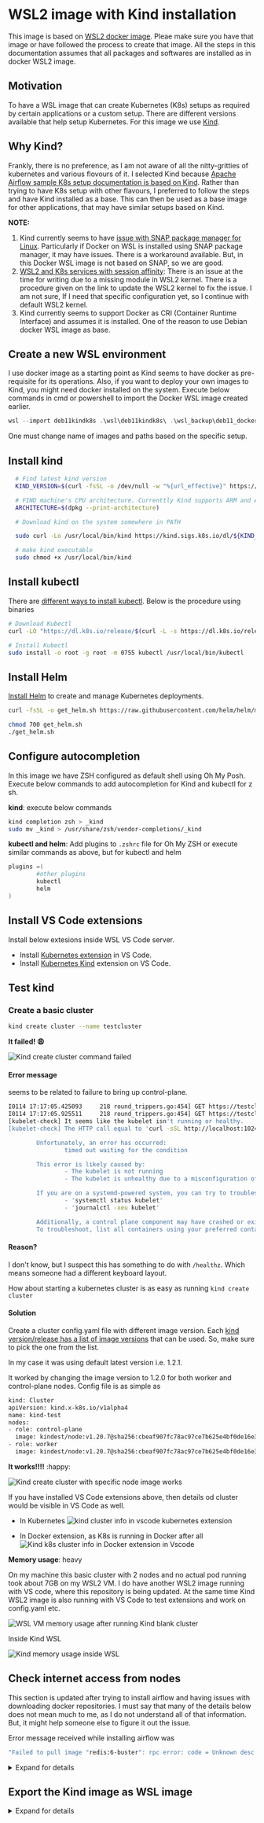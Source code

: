 # WSL2 image with Kind installation

This image is based on [WSL2 docker image](RemoteDev_docker_compose_image_Readme.md). Pleae make sure you have that image or have followed the process to create that image. All the steps in this documentation assumes that all packages and softwares are installed as in docker WSL2 image.

## Motivation

To have a WSL image that can create Kubernetes (K8s) setups as required by certain applications or a custom setup. There are different versions available that help setup Kubernetes. For this image we use [Kind](https://kind.sigs.k8s.io/docs/user/quick-start/).

## Why Kind?

Frankly, there is no preference, as I am not aware of all the nitty-gritties of kubernetes and various flovours of it. I selected Kind because [Apache Airflow sample K8s setup documentation is based on Kind](https://airflow.apache.org/docs/helm-chart/stable/quick-start.html). Rather than trying to have K8s setup with other flavours, I preferred to follow the steps and have Kind installed as a base. This can then be used as a base image for other applications, that may have similar setups based on Kind.

**NOTE:**

1. Kind currently seems to have [issue with SNAP package manager for Linux](https://kind.sigs.k8s.io/docs/user/known-issues/#docker-installed-with-snap). Particularly if Docker on WSL is installed using SNAP package manager, it may have issues. There is a workaround available. But, in this Docker WSL image is not based on SNAP, so we are good.
2. [WSL2 and K8s services with session affinity](https://kind.sigs.k8s.io/docs/user/using-wsl2/#kubernetes-service-with-session-affinity): There is an issue at the time for writing due to a missing module in WSL2 kernel. There is a procedure given on the link to update the WSL2 kernel to fix the issue. I am not sure, If I need that specific configuration yet, so I continue with default WSL2 kernel.
3. Kind currently seems to support Docker as CRI (Container Runtime Interface) and assumes it is installed. One of the reason to use Debian docker WSL image as base.

## Create a new WSL environment

I use docker image as a starting point as Kind seems to have docker as pre-requisite for its operations. Also, if you want to deploy your own images to Kind, you might need docker installed on the system. Execute below commands in cmd or powershell to import the Docker WSL image created earlier.

```powershell
wsl --import deb11kindk8s .\wsl\deb11kindk8s\ .\wsl_backup\deb11_docker.tar
```

One must change name of images and paths based on the specific setup.

## Install kind

```zsh
  # Find latest kind version
  KIND_VERSION=$(curl -fsSL -o /dev/null -w "%{url_effective}" https://github.com/kubernetes-sigs/kind/releases/latest | xargs basename)

  # FIND machine's CPU architecture. Currenttly Kind supports ARM and AMD
  ARCHITECTURE=$(dpkg --print-architecture)

  # Download kind on the system somewhere in PATH

  sudo curl -Lo /usr/local/bin/kind https://kind.sigs.k8s.io/dl/${KIND_VERSION}/kind-linux-${ARCHITECTURE}

  # make kind executable
  sudo chmod +x /usr/local/bin/kind
```

## Install kubectl

There are [different ways to install kubectl](https://kubernetes.io/docs/tasks/tools/install-kubectl-linux/). Below is the procedure using binaries

```zsh
# Download Kubectl
curl -LO "https://dl.k8s.io/release/$(curl -L -s https://dl.k8s.io/release/stable.txt)/bin/linux/amd64/kubectl"

# Install Kubectl
sudo install -o root -g root -m 0755 kubectl /usr/local/bin/kubectl

```

## Install Helm

[Install Helm](https://helm.sh/docs/intro/install/) to create and manage Kubernetes deployments.

```zsh
curl -fsSL -o get_helm.sh https://raw.githubusercontent.com/helm/helm/main/scripts/get-helm-3

chmod 700 get_helm.sh
./get_helm.sh
```

## Configure autocompletion

In this image we have ZSH configured as default shell using Oh My Posh. Execute below commands to add autocompletion for Kind and kubectl for z sh.

**kind**: execute below commands

```zsh
kind completion zsh > _kind
sudo mv _kind > /usr/share/zsh/vendor-completions/_kind
```

**kubectl and helm**: Add plugins to `.zshrc` file for Oh My ZSH or execute similar commands as above, but for kubectl and helm

```zsh
plugins =(
        #other plugins
        kubectl
        helm
)
```

## Install VS Code extensions

Install below extesions inside WSL VS Code server.

- Install [Kubernetes extension](https://marketplace.visualstudio.com/items?itemName=ms-kubernetes-tools.vscode-kubernetes-tools) in VS Code.
- Install [Kubernetes Kind](https://marketplace.visualstudio.com/items?itemName=ms-kubernetes-tools.kind-vscode) extension on VS Code.

## Test kind

### Create a basic cluster

```zsh
kind create cluster --name testcluster
```

**It failed! :weary:**

![Kind create cluster command failed](images/k8s/kind/kind_create_cmd_fail.drawio.svg
)

#### Error message

 seems to be related to failure to bring up control-plane.

```zsh
I0114 17:17:05.425093     218 round_trippers.go:454] GET https://testcluster-control-plane:6443/healthz?timeout=10s  in 0 milliseconds
I0114 17:17:05.925511     218 round_trippers.go:454] GET https://testcluster-control-plane:6443/healthz?timeout=10s  in 0 milliseconds
[kubelet-check] It seems like the kubelet isn't running or healthy.
[kubelet-check] The HTTP call equal to 'curl -sSL http://localhost:10248/healthz' failed with error: Get "http://localhost:10248/healthz": dial tcp [::1]:10248: connect: connection refused.

        Unfortunately, an error has occurred:
                timed out waiting for the condition

        This error is likely caused by:
                - The kubelet is not running
                - The kubelet is unhealthy due to a misconfiguration of the node in some way (required cgroups disabled)

        If you are on a systemd-powered system, you can try to troubleshoot the error with the following commands:
                - 'systemctl status kubelet'
                - 'journalctl -xeu kubelet'

        Additionally, a control plane component may have crashed or exited when started by the container runtime.
        To troubleshoot, list all containers using your preferred container runtimes CLI.
```

#### Reason?

I don't know, but I suspect this has something to do with `/healthz`. Which means someone had a different keyboard layout.

How about starting a kubernetes cluster is as easy as running `kind create cluster`

#### Solution

Create a cluster config.yaml file with different image version. Each [kind version/release has a list of image versions](https://github.com/kubernetes-sigs/kind/releases) that can be used. So, make sure to pick the one from the list.

In my case it was using default latest version i.e. 1.2.1.

It worked by changing the image version to 1.2.0 for both worker and control-plane nodes. Config file is as simple as

```zsh
kind: Cluster
apiVersion: kind.x-k8s.io/v1alpha4
name: kind-test
nodes: 
- role: control-plane
  image: kindest/node:v1.20.7@sha256:cbeaf907fc78ac97ce7b625e4bf0de16e3ea725daf6b04f930bd14c67c671ff9
- role: worker
  image: kindest/node:v1.20.7@sha256:cbeaf907fc78ac97ce7b625e4bf0de16e3ea725daf6b04f930bd14c67c671ff9
```

**It works!!!!** :happy:

![Kind create cluster with specific node image works](images/k8s/kind/kind_cluster_works_log.drawio.svg)

If you have installed VS Code extensions above, then details od cluster would be visible in VS Code as well.

- In Kubernetes
![kind cluster info in vscode kubernetes extension](images/k8s/kind/kind_cluster_info_vscode.drawio.svg)

- In Docker extension, as K8s is running in Docker after all
![Kind k8s cluster info in Docker extension in Vscode](images/k8s/kind/kind_cluster_info_docker.drawio.svg)

**Memory usage**: heavy

On my machine this basic cluster with 2 nodes and no actual pod running took about 7GB on my WSL2 VM. I do have another WSL2 image running with VS code, where this repository is being updated. At the same time Kind WSL2 image is also running with VS Code to test extensions and work on config.yaml etc.

![WSL VM memory usage after running Kind blank cluster](images/k8s/kind/kind_wsl_vm_memory_usage_blank.drawio.svg)

Inside Kind WSL

![Kind memory usage inside WSL](images/k8s/kind/kind_mem_usage_inside_wsl.drawio.svg)


## Check internet access from nodes

This section is updated after trying to install airflow and having issues with downloading docker repositories. I must say that many of the details below does not mean much to me, as I do not understand all of that information. But, it might help someone else to figure it out the issue.

Error message received while installing airflow was 
```zsh
"Failed to pull image "redis:6-buster": rpc error: code = Unknown desc = failed to pull and unpack image "docker.io/library/redis:6-buster": failed to resolve reference "docker.io/library/redis:6-buster": failed to do request: Head "https://registry-1.docker.io/v2/library/redis/manifests/6-buster": dial tcp: lookup registry-1.docker.io on 172.19.0.1:53: no such host"
```
<details>

<summary>
Expand for details
</summary>



## WSL HOST information 

### Check ip information

```zsh
$hostname -I
172.25.120.157 172.18.0.1 172.17.0.1 172.19.0.1 fc00:f853:ccd:e793::1

$ip route list
default via 172.25.112.1  dev eth0
172.17.0.0/16 dev docker0 proto kernel scope link src 172.17.0.1 linkdown
172.18.0.0/16 dev br-15020f7aae7f proto kernel scope link src 172.18.0.1 linkdown
172.19.0.0/16 dev br-cfec1d7dd4c8 proto kernel scope link src 172.19.0.1 linkdown
172.25.112.0/20 dev eth0 proto kernel scope link src 172.25.120.157

$ip a
1: lo: <LOOPBACK,UP,LOWER_UP> mtu 65536 qdisc noqueue state UNKNOWN group default qlen 1000
    link/loopback 00:00:00:00:00:00 brd 00:00:00:00:00:00
    inet 127.0.0.1/8 scope host lo
       valid_lft forever preferred_lft forever
    inet6 ::1/128 scope host
       valid_lft forever preferred_lft forever
2: bond0: <BROADCAST,MULTICAST,MASTER> mtu 1500 qdisc noop state DOWN group default qlen 1000
    link/ether fa:cd:08:d8:b2:89 brd ff:ff:ff:ff:ff:ff
3: dummy0: <BROADCAST,NOARP> mtu 1500 qdisc noop state DOWN group default qlen 1000
    link/ether 62:aa:45:82:eb:0f brd ff:ff:ff:ff:ff:ff
4: tunl0@NONE: <NOARP> mtu 1480 qdisc noop state DOWN group default qlen 1000
    link/ipip 0.0.0.0 brd 0.0.0.0
5: sit0@NONE: <NOARP> mtu 1480 qdisc noop state DOWN group default qlen 1000
    link/sit 0.0.0.0 brd 0.0.0.0
6: eth0: <BROADCAST,MULTICAST,UP,LOWER_UP> mtu 1500 qdisc mq state UP group default qlen 1000
    link/ether 00:15:5d:20:05:5d brd ff:ff:ff:ff:ff:ff
    inet 172.25.120.157/20 brd 172.25.127.255 scope global eth0
       valid_lft forever preferred_lft forever
    inet6 fe80::215:5dff:fe20:55d/64 scope link
       valid_lft forever preferred_lft forever
7: br-15020f7aae7f: <NO-CARRIER,BROADCAST,MULTICAST,UP> mtu 1500 qdisc noqueue state DOWN group default
    link/ether 02:42:88:ff:bb:39 brd ff:ff:ff:ff:ff:ff
    inet 172.18.0.1/16 brd 172.18.255.255 scope global br-15020f7aae7f
       valid_lft forever preferred_lft forever
8: docker0: <NO-CARRIER,BROADCAST,MULTICAST,UP> mtu 1500 qdisc noqueue state DOWN group default
    link/ether 02:42:6d:82:bc:61 brd ff:ff:ff:ff:ff:ff
    inet 172.17.0.1/16 brd 172.17.255.255 scope global docker0
       valid_lft forever preferred_lft forever
    inet6 fe80::42:6dff:fe82:bc61/64 scope link
       valid_lft forever preferred_lft forever
9: br-cfec1d7dd4c8: <NO-CARRIER,BROADCAST,MULTICAST,UP> mtu 1500 qdisc noqueue state DOWN group default
    link/ether 02:42:d4:ff:a2:79 brd ff:ff:ff:ff:ff:ff
    inet 172.19.0.1/16 brd 172.19.255.255 scope global br-cfec1d7dd4c8
       valid_lft forever preferred_lft forever
    inet6 fc00:f853:ccd:e793::1/64 scope global
       valid_lft forever preferred_lft forever
    inet6 fe80::42:d4ff:feff:a279/64 scope link
       valid_lft forever preferred_lft forever
    inet6 fe80::1/64 scope link
       valid_lft forever preferred_lft forever
```

### Check DNS server information

```zsh
$cat /etc/nsswitch.conf
hosts:          files dns
networks:       files

protocols:      db files
services:       db files
ethers:         db files
rpc:            db files

netgroup:       nis

cat /etc/resolv.conf
# This file was automatically generated by WSL. To stop automatic generation of this file, add the following entry to /etc/wsl.conf:
# [network]
# generateResolvConf = false
nameserver 172.25.112.1 # IP address of the WSL interface in windows
```

### Check docker daemon settings

```zsh
 cat /etc/docker/daemon.json
{
        "features" : {
                "buildkit": true
        }
}
```
### access to standard internet address

```zsh
$ping google.com
PING google.com (216.239.32.10) 56(84) bytes of data.
64 bytes from ns1.google.com (216.239.32.10): icmp_seq=1 ttl=106 time=41.0 ms
64 bytes from ns1.google.com (216.239.32.10): icmp_seq=2 ttl=106 time=40.3 ms

$ping yahoo.com
PING yahoo.com (74.6.143.25) 56(84) bytes of data.
64 bytes from media-router-fp73.prod.media.vip.bf1.yahoo.com (74.6.143.25): icmp_seq=1 ttl=48 time=148 ms
64 bytes from media-router-fp73.prod.media.vip.bf1.yahoo.com (74.6.143.25): icmp_seq=2 ttl=46 time=123 ms

$ping m-w.com
PING m-w.com (205.251.196.60) 56(84) bytes of data.
64 bytes from ns-1084.awsdns-07.org (205.251.196.60): icmp_seq=1 ttl=241 time=36.6 ms
64 bytes from ns-1084.awsdns-07.org (205.251.196.60): icmp_seq=2 ttl=241 time=33.5 ms
```

### access to image repositories

WSL host resolves names of these repositories

```zsh
$ping docker.com
PING docker.com (54.198.192.151) 56(84) bytes of data.

$ping registry.docker.com
PING registry.docker.com (3.85.67.18) 56(84) bytes of data.

$ping registry.docker.io
PING registry-1.docker.io (54.198.211.201) 56(84) bytes of data.

$ping registry-1.docker.io
PING registry-1.docker.io (54.198.211.201) 56(84) bytes of data.

$ping k8s.gcr.io
PING googlecode.l.googleusercontent.com (142.250.145.82) 56(84) bytes of data.
64 bytes from eb-in-f82.1e100.net (142.250.145.82): icmp_seq=1 ttl=105 time=45.4 ms
64 bytes from eb-in-f82.1e100.net (142.250.145.82): icmp_seq=2 ttl=105 time=46.7 ms
```

### DNS information on repositories

```zsh
$dig registry.docker.io

 DiG 9.16.22-Debian  registry.docker.io
;; global options: +cmd
;; Got answer:
;; -HEADER- opcode: QUERY, status: NOERROR, id: 57336
;; flags: qr rd ad; QUERY: 1, ANSWER: 16, AUTHORITY: 0, ADDITIONAL: 0
;; WARNING: recursion requested but not available

;; QUESTION SECTION:
;registry.docker.io.            IN      A

;; ANSWER SECTION:
registry.docker.io.     0       IN      CNAME   registry-1.docker.io.
registry-1.docker.io.   0       IN      A       54.86.228.181
registry-1.docker.io.   0       IN      A       54.210.12.153
registry-1.docker.io.   0       IN      A       52.72.186.182
registry-1.docker.io.   0       IN      A       34.203.135.183
registry-1.docker.io.   0       IN      A       52.0.218.102
registry-1.docker.io.   0       IN      A       52.200.37.142
registry-1.docker.io.   0       IN      A       34.200.175.181
registry-1.docker.io.   0       IN      A       52.202.132.224
ns-1168.awsdns-18.org.  0       IN      A       205.251.196.144
ns-1827.awsdns-36.co.uk. 0      IN      A       205.251.199.35
ns-421.awsdns-52.com.   0       IN      A       205.251.193.165
ns-513.awsdns-00.net.   0       IN      A       205.251.194.1
ns-1168.awsdns-18.org.  0       IN      AAAA    2600:9000:5304:9000::1
ns-1827.awsdns-36.co.uk. 0      IN      AAAA    2600:9000:5307:2300::1
ns-421.awsdns-52.com.   0       IN      AAAA    2600:9000:5301:a500::1

;; Query time: 50 msec
;; SERVER: 172.25.112.1#53(172.25.112.1)
;; WHEN: Tue Feb 22 23:53:44 CET 2022
;; MSG SIZE  rcvd: 532


$dig registry-1.docker.io
;  DiG 9.16.22-Debian registry-1.docker.io
;; global options: +cmd
;; Got answer:
;; -HEADER- opcode: QUERY, status: NOERROR, id: 13277
;; flags: qr rd ad; QUERY: 1, ANSWER: 16, AUTHORITY: 0, ADDITIONAL: 0
;; WARNING: recursion requested but not available

;; QUESTION SECTION:
;registry-1.docker.io.          IN      A

;; ANSWER SECTION:
registry-1.docker.io.   0       IN      A       34.237.244.67
registry-1.docker.io.   0       IN      A       52.203.238.92
registry-1.docker.io.   0       IN      A       54.210.12.153
registry-1.docker.io.   0       IN      A       44.196.236.180
registry-1.docker.io.   0       IN      A       52.202.132.224
registry-1.docker.io.   0       IN      A       54.197.112.205
registry-1.docker.io.   0       IN      A       34.200.175.181
registry-1.docker.io.   0       IN      A       54.198.211.201
ns-1168.awsdns-18.org.  0       IN      A       205.251.196.144
ns-1827.awsdns-36.co.uk. 0      IN      A       205.251.199.35
ns-421.awsdns-52.com.   0       IN      A       205.251.193.165
ns-513.awsdns-00.net.   0       IN      A       205.251.194.1
ns-1168.awsdns-18.org.  0       IN      AAAA    2600:9000:5304:9000::1
ns-1827.awsdns-36.co.uk. 0      IN      AAAA    2600:9000:5307:2300::1
ns-421.awsdns-52.com.   0       IN      AAAA    2600:9000:5301:a500::1
ns-513.awsdns-00.net.   0       IN      AAAA    2600:9000:5302:100::1

;; Query time: 29 msec
;; SERVER: 172.25.112.1#53(172.25.112.1)
;; WHEN: Wed Feb 23 12:32:16 CET 2022
;; MSG SIZE  rcvd: 530


$dig k8s.gcr.io

;  DiG 9.16.22-Debian  k8s.gcr.io
;; global options: +cmd
;; Got answer:
;; -HEADER- opcode: QUERY, status: NOERROR, id: 18666
;; flags: qr rd ad; QUERY: 1, ANSWER: 10, AUTHORITY: 0, ADDITIONAL: 0
;; WARNING: recursion requested but not available

;; QUESTION SECTION:
;k8s.gcr.io.                    IN      A

;; ANSWER SECTION:
K8S.GCr.io.             0       IN      CNAME   googlecode.l.googleusercontent.com.
googlecode.l.GOoGLEusErCOntEnt.com. 0 IN A      142.250.145.82
ns2.google.com.         0       IN      A       216.239.34.10
ns1.google.com.         0       IN      A       216.239.32.10
ns3.google.com.         0       IN      A       216.239.36.10
ns4.google.com.         0       IN      A       216.239.38.10
ns2.google.com.         0       IN      AAAA    2001:4860:4802:34::a
ns1.google.com.         0       IN      AAAA    2001:4860:4802:32::a
ns3.google.com.         0       IN      AAAA    2001:4860:4802:36::a
ns4.google.com.         0       IN      AAAA    2001:4860:4802:38::a

;; Query time: 20 msec
;; SERVER: 172.25.112.1#53(172.25.112.1)
;; WHEN: Tue Feb 22 23:57:41 CET 2022
;; MSG SIZE  rcvd: 424
```

## KIND worker node network information

Start kind cluster with node image 1.20. It starts fine without giving any errors or warnings

```zsh
$kind create cluster --config=config.yaml
Creating cluster "kind-test" ...
 ✓ Ensuring node image (kindest/node:v1.20.7) 🖼
 ✓ Preparing nodes 📦 📦
 ✓ Writing configuration 📜
 ✓ Starting control-plane 🕹️
 ✓ Installing CNI 🔌
 ✓ Installing StorageClass 💾
 ✓ Joining worker nodes 🚜
Set kubectl context to "kind-kind-test"
You can now use your cluster with:

kubectl cluster-info --context kind-kind-test

Thanks for using kind! 😊
```

Login to the worker node

```zsh
$docker exec -it kind-test-worker bash
root@kind-test-worker:/#
```

Install basic tools: Internet works for all these tasks.

```zsh
$apt update

$apt install iputils-ping tcpdump dnsutils traceroute -y
```

### Check ip information

```zsh
root@kind-test-worker:/# hostname -I
172.19.0.3 fc00:f853:ccd:e793::3

root@kind-test-worker:/# ip route list
default via 172.19.0.1 dev eth0
10.244.0.0/24 via 172.19.0.2 dev eth0
172.19.0.0/16 dev eth0 proto kernel scope link src 172.19.0.3

root@kind-test-worker:/# ip a
1: lo: <LOOPBACK,UP,LOWER_UP> mtu 65536 qdisc noqueue state UNKNOWN group default qlen 1000
    link/loopback 00:00:00:00:00:00 brd 00:00:00:00:00:00
    inet 127.0.0.1/8 scope host lo
       valid_lft forever preferred_lft forever
    inet6 ::1/128 scope host
       valid_lft forever preferred_lft forever
2: tunl0@NONE: <NOARP> mtu 1480 qdisc noop state DOWN group default qlen 1000
    link/ipip 0.0.0.0 brd 0.0.0.0
3: sit0@NONE: <NOARP> mtu 1480 qdisc noop state DOWN group default qlen 1000
    link/sit 0.0.0.0 brd 0.0.0.0
72: eth0@if73: <BROADCAST,MULTICAST,UP,LOWER_UP> mtu 1500 qdisc noqueue state UP group default
    link/ether 02:42:ac:13:00:03 brd ff:ff:ff:ff:ff:ff link-netnsid 0
    inet 172.19.0.3/16 brd 172.19.255.255 scope global eth0
       valid_lft forever preferred_lft forever
    inet6 fc00:f853:ccd:e793::3/64 scope global nodad
       valid_lft forever preferred_lft forever
    inet6 fe80::42:acff:fe13:3/64 scope link
       valid_lft forever preferred_lft forever
```

### Check DNS server information

```zsh
root@kind-test-worker:/# cat /etc/nsswitch.conf
hosts:          files dns
networks:       files

protocols:      db files
services:       db files
ethers:         db files
rpc:            db files

netgroup:       nis

root@kind-test-worker:/# cat /etc/resolv.conf
nameserver 172.19.0.1
options ndots:0

```

### access to standard internet address

```zsh
root@kind-test-worker:/# ping google.com
PING google.com (216.239.38.10) 56(84) bytes of data.
64 bytes from ns4.google.com (216.239.38.10): icmp_seq=1 ttl=105 time=43.6 ms

root@kind-test-worker:/# ping yahoo.com
PING yahoo.com (74.6.231.20) 56(84) bytes of data.
64 bytes from media-router-fp73.prod.media.vip.ne1.yahoo.com (74.6.231.20): icmp_seq=1 ttl=47 time=185 ms

root@kind-test-worker:/# ping m-w.com
PING m-w.com (205.251.196.60) 56(84) bytes of data.
64 bytes from ns-1084.awsdns-07.org (205.251.196.60): icmp_seq=1 ttl=240 time=21.9 ms

```
### access to image repositories

It seems that registry.docker.io has problem with name resolution

```zsh
root@kind-test-worker:/# ping docker.com
PING docker.com (54.198.192.151) 56(84) bytes of data.

root@kind-test-worker:/# ping registry.docker.com
PING registry.docker.com (205.251.197.9) 56(84) bytes of data.
64 bytes from ns-1289.awsdns-33.org (205.251.197.9): icmp_seq=1 ttl=241 time=25.1 ms

root@kind-test-worker:/# ping registry.docker.io
ping: registry.docker.io: Temporary failure in name resolution

root@kind-test-worker:/# ping registry-1.docker.io
PING registry-1.docker.io (34.200.175.181) 56(84) bytes of data.

root@kind-test-worker:/# ping k8s.gcr.io
PING googlecode.l.googleusercontent.com (142.251.18.82) 56(84) bytes of data.
64 bytes from er-in-f82.1e100.net (142.251.18.82): icmp_seq=1 ttl=107 time=41.6 ms
```
### DNS information on repositories

registry.docker.io gets a DNS information, but is diffrent than the one on the WSL host DNS. Same is the case for k8s.gcr.io

```zsh
root@kind-test-worker:/# dig registry.docker.io

; DiG 9.16.8-Ubuntu  registry.docker.io
;; global options: +cmd
;; Got answer:
;; -HEADER- opcode: QUERY, status: NOERROR, id: 40316
;; flags: qr rd ad; QUERY: 1, ANSWER: 16, AUTHORITY: 0, ADDITIONAL: 0
;; WARNING: recursion requested but not available

;; QUESTION SECTION:
;registry.docker.io.            IN      A

;; ANSWER SECTION:
registry.docker.io.     0       IN      CNAME   registry-1.docker.io.
ReGiSTry-1.docker.io.   0       IN      A       34.196.250.152
ReGiSTry-1.docker.io.   0       IN      A       52.0.218.102
ReGiSTry-1.docker.io.   0       IN      A       54.197.112.205
ReGiSTry-1.docker.io.   0       IN      A       52.202.132.224
ReGiSTry-1.docker.io.   0       IN      A       52.205.127.201
ReGiSTry-1.docker.io.   0       IN      A       52.72.186.182
ReGiSTry-1.docker.io.   0       IN      A       44.196.236.180
ReGiSTry-1.docker.io.   0       IN      A       52.72.252.48
ns-1168.awsdns-18.org.  0       IN      A       205.251.196.144
ns-1827.awsdns-36.co.uk. 0      IN      A       205.251.199.35
ns-421.awsdns-52.com.   0       IN      A       205.251.193.165
ns-513.awsdns-00.net.   0       IN      A       205.251.194.1
ns-1168.awsdns-18.org.  0       IN      AAAA    2600:9000:5304:9000::1
ns-1827.awsdns-36.co.uk. 0      IN      AAAA    2600:9000:5307:2300::1
ns-421.awsdns-52.com.   0       IN      AAAA    2600:9000:5301:a500::1

;; Query time: 29 msec
;; SERVER: 172.19.0.1#53(172.19.0.1)
;; WHEN: Wed Feb 23 11:20:52 UTC 2022
;; MSG SIZE  rcvd: 432

root@kind-test-worker:/# dig registry-1.docker.io

;  DiG 9.16.8-Ubuntu registry-1.docker.io
;; global options: +cmd
;; Got answer:
;; -HEADER- opcode: QUERY, status: NOERROR, id: 60695
;; flags: qr rd ad; QUERY: 1, ANSWER: 16, AUTHORITY: 0, ADDITIONAL: 0
;; WARNING: recursion requested but not available

;; QUESTION SECTION:
;registry-1.docker.io.          IN      A

;; ANSWER SECTION:
registry-1.docker.io.   0       IN      A       54.198.211.201
registry-1.docker.io.   0       IN      A       44.196.236.180
registry-1.docker.io.   0       IN      A       52.202.132.224
registry-1.docker.io.   0       IN      A       52.72.186.182
registry-1.docker.io.   0       IN      A       34.237.244.67
registry-1.docker.io.   0       IN      A       54.86.228.181
registry-1.docker.io.   0       IN      A       52.200.78.26
registry-1.docker.io.   0       IN      A       52.72.252.48
ns-1168.awsdns-18.org.  0       IN      A       205.251.196.144
ns-1827.awsdns-36.co.uk. 0      IN      A       205.251.199.35
ns-421.awsdns-52.com.   0       IN      A       205.251.193.165
ns-513.awsdns-00.net.   0       IN      A       205.251.194.1
ns-1168.awsdns-18.org.  0       IN      AAAA    2600:9000:5304:9000::1
ns-1827.awsdns-36.co.uk. 0      IN      AAAA    2600:9000:5307:2300::1
ns-421.awsdns-52.com.   0       IN      AAAA    2600:9000:5301:a500::1
ns-513.awsdns-00.net.   0       IN      AAAA    2600:9000:5302:100::1

;; Query time: 29 msec
;; SERVER: 172.19.0.1#53(172.19.0.1)
;; WHEN: Wed Feb 23 11:30:02 UTC 2022
;; MSG SIZE  rcvd: 426


root@kind-test-worker:/# dig k8s.gcr.io

;  DiG 9.16.8-Ubuntu k8s.gcr.io
;; global options: +cmd
;; Got answer:
;; -HEADER- opcode: QUERY, status: NOERROR, id: 26261
;; flags: qr rd ad; QUERY: 1, ANSWER: 2, AUTHORITY: 0, ADDITIONAL: 0
;; WARNING: recursion requested but not available

;; QUESTION SECTION:
;k8s.gcr.io.                    IN      A

;; ANSWER SECTION:
k8s.gcr.io.             0       IN      CNAME   googlecode.l.googleusercontent.com.
googlecode.l.googleusercontent.com. 0 IN A      142.251.18.82

;; Query time: 10 msec
;; SERVER: 172.19.0.1#53(172.19.0.1)
;; WHEN: Wed Feb 23 11:23:00 UTC 2022
;; MSG SIZE  rcvd: 92

```

### traceroute for these repositories

k8s.gcr.io follows the standard path to the ISP and beyond
```zsh

root@kind-test-worker:/# traceroute k8s.gcr.io
traceroute to k8s.gcr.io (142.251.18.82), 30 hops max, 60 byte packets
 1  172.19.0.1 (172.19.0.1)  0.193 ms  0.014 ms  0.005 ms
 2  arunpc.mshome.net (172.25.112.1)  0.234 ms  0.214 ms  0.207 ms
 3  speedport.ip (192.168.1.1)  2.635 ms  2.583 ms  2.585 ms
```

However, `registry.docker.io`  and `registry-1.docker.io` fails

```zsh
root@kind-test-worker:/# traceroute registry.docker.io
registry.docker.io: Name or service not known
Cannot handle "host" cmdline arg `registry.docker.io` on position 1 (argc 1)

root@kind-test-worker:/# traceroute registry-1.docker.io
registry-1.docker.io: No address associated with hostname
Cannot handle "host" cmdline arg `registry-1.docker.io' on position 1 (argc 1)
```

traceroute to the ip address for registry-1.docker.com given in `ping` and also to a randomly selected IP from `dig` command works

```zsh
root@kind-test-worker:/# traceroute 34.200.175.181
traceroute to 34.200.175.181 (34.200.175.181), 30 hops max, 60 byte packets
 1  172.19.0.1 (172.19.0.1)  0.051 ms  0.006 ms  0.004 ms
 2  arunpc.mshome.net (172.25.112.1)  0.177 ms  0.172 ms  0.165 ms
 3  speedport.ip (192.168.1.1)  3.559 ms  3.617 ms  3.693 ms

root@kind-test-worker:/# traceroute 34.196.250.152
traceroute to 34.196.250.152 (34.196.250.152), 30 hops max, 60 byte packets
 1  172.19.0.1 (172.19.0.1)  0.120 ms  0.009 ms  0.005 ms
 2  arunpc.mshome.net (172.25.112.1)  0.206 ms  0.192 ms  0.185 ms
 3  speedport.ip (192.168.1.1)  2.752 ms  2.758 ms  2.915 ms

 ```

**So for some reason registry.docker.io and registry-1.docker.io seems to have issues with name resolution in the worker node, even though `dig` returns with NOERROR!!
**

</details>







## Export the Kind image as WSL image
<details>

<summary>
Expand for details
</summary>

Now we have a basic kind distribution/flavour of K8s running on this image. We can exxport this image and save it for later use as starting point.

This version atleast as an issue with v1.21 image. So it has a basic config file stating which node version is working for this kind release.

If we update kind then we might have to update node image version as well.

1. Delete the temporary cluster

   ```zsh
   kind delete cluster --name kind-test
   ```

2. Remove any left over docker images

   ```zsh
   docker image prune
   ```

3. Export the image as kindk8s WSL image

   ```powershell
   wsl --export deb11kindk8s .\wsl_backup\deb11_kind.tar | gzip.exe -9 .\wsl_backup\deb11_kind.tar
   ```

   Note that [gzip](http://gnuwin32.sourceforge.net/packages/gzip.htm) is piped to compress the tar file. Later I found that Windows has inbuild `tar` and it worked faster than gzip.

   ```powershell
   wsl --export deb11kindk8s .\wsl_backup\deb11_kind.tar | tar -czf .\wsl_backup\deb11_kind.tar.gz .\wsl_backup\deb11_kind.tar
   
   rm .\wsl_backup\deb11_kind.tar
   ```

   However, I don't know how to improve this command to avoid repeating filenames.

NOTE: Compressed image file is now about 700 MB.
</details>



